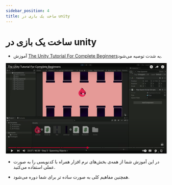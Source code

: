 ```yaml
---
sidebar_position: 4
title: ساخت یک بازی در unity
---
```


# ساخت یک بازی در unity

-	آموزش  [The Unity Tutorial For Complete Beginners]( https://www.youtube.com/watch?v=XtQMytORBmM&t=1574s)به شدت توصیه می‌شود. 

![The Unity Tutorial For Complete Beginners](./img/unity-create-a-game.png)
-	در این آموزش شما از همه‌ی بخش‌های نرم افزار همراه با کدنویسی را به صورت عملی استفاده ‌می‌کنید.

-	همچنین مفاهیم کلی به صورت ساده تر برای شما دوره می‌شود.
